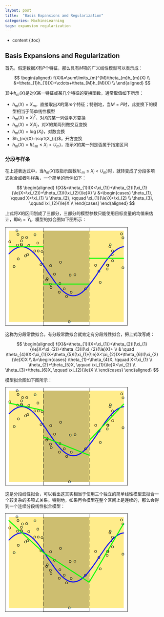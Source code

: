 ```yaml
---
layout: post
title:  "Basis Expansions and Regularization"
categories: MachineLearning
tags: expansion regularization
---
```


* content
{:toc}

## Basis Expansions and Regularization

首先，假定数据$X$有$P$个特征，那么具有$M$项的广义线性模型可以表示成：

$$
\begin{aligned}
f(X)&=\sum\limits_{m}^{M}\theta_{m}h_{m}(X) \\
&=\theta_{1}h_{1}(X)+\cdots+\theta_{M}h_{M}(X) \\
\end{aligned}
$$

其中$h_{m}(X)$是对$X$某一特征或某几个特征的变换函数，通常取值如下所示：

- $h_{m}(X)=X_{m}$，直接取出$X$的第$m$个特征；特别地，当$M=P$时，此变换下的模型相当于简单线性模型
- $h_{m}(X)=X_{i}^{2}$，对$X$的某一列做平方变换
- $h_{m}(X)=X_{i}X_{j}$，对$X$的某两列做交互变换
- $h_{m}(X)=\log(X_{i})$，对数变换
- $h_{m}(X)=\sqrt{X_{i}}$，开方变换
- $h_{m}(X)=I(L_{m}{\le}X_{i}<U_{m})$，指示$X$的某一列是否属于指定区间

### 分段与样条

在上述表达式中，当$h_{m}(X)$取指示函数$I(L_{m}{\le}X_{i}<U_{m})$时，就转变成了分段多项式拟合或者叫样条，一个简单的示例如下：

$$
\begin{aligned}
f(X)&=\theta_{1}I(X<\xi_{1})+\theta_{2}I(\xi_{1}{\le}X<\xi_{2})+\theta_{3}I(\xi_{2}{\le}X) \\
&=\begin{cases}
\theta_{1}, \qquad X<\xi_{1} \\
\theta_{2}, \qquad \xi_{1}{\le}X<\xi_{2} \\
\theta_{3}, \qquad \xi_{2}{\le}X \\
\end{cases}
\end{aligned}
$$

上式将$X$的区间划成了三部分，三部分的模型参数只能使用目标变量的均值来估计，即$\theta_{i}=\bar{Y}_{i}$，模型的拟合图如下图所示：

![](/img/2018-12-10_21-54-14.png)

这称为分段常数拟合。有分段常数拟合就肯定有分段线性拟合，把上式改写成：

$$
\begin{aligned}
f(X)&=\theta_{1}I(X<\xi_{1})+\theta_{2}I(\xi_{1}{\le}X<\xi_{2})+\theta_{3}I(\xi_{2}{\le}X)+ \\
& \quad \theta_{4}I(X<\xi_{1})X+\theta_{5}I(\xi_{1}{\le}X<\xi_{2})X+\theta_{6}I(\xi_{2}{\le}X)X \\
&=\begin{cases}
\theta_{1}+\theta_{4}X, \qquad X<\xi_{1} \\
\theta_{2}+\theta_{5}X, \qquad \xi_{1}{\le}X<\xi_{2} \\
\theta_{3}+\theta_{6}X, \qquad \xi_{2}{\le}X \\
\end{cases}
\end{aligned}
$$

模型拟合图如下图所示：

![](/img/2018-12-10_22-03-02.png)

这是分段线性拟合，可以看出这其实相当于使用三个独立的简单线性模型去拟合一个较复杂的多项式关系。特别地，如果再令模型在整个区间上是连续的，那么会得到一个连续分段线性拟合模型：

![](/img/2018-12-10_22-08-00.png)
